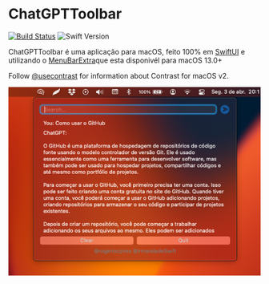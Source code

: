 # ChatGPTToolbar

[![Build Status](https://github.com/soffes/contrast/workflows/Build/badge.svg)](https://github.com/soffes/contrast/actions)
![Swift Version](https://img.shields.io/badge/swift-5.0.1-orange.svg)

ChatGPTToolbar é uma aplicação para macOS, feito 100% em [SwiftUI](https://developer.apple.com/tutorials/swiftui) e utilizando o [MenuBarExtra](https://developer.apple.com/documentation/swiftui/menubarextra/)que esta disponivél para macOS 13.0+

Follow [@usecontrast](https://twitter.com/usecontrast) for information about Contrast for macOS v2.



![screenshot](ChatGPTToolbar.png)
